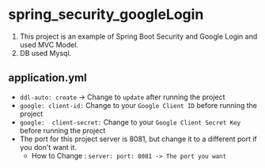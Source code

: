 # spring_security_googleLogin
 1. This project is an example of Spring Boot Security and Google Login and used MVC Model.
 2. DB used Mysql.

## application.yml
* `ddl-auto: create` -> Change to `update` after running the project
* `google:
      client-id:` Change to your `Google Client ID` before running the project
* `google: 
      client-secret:` Change to your `Google Client Secret Key` before running the project
* The port for this project server is 8081, but change it to a different port if you don't want it.
  * How to Change : `server: port: 8081 -> The port you want`
